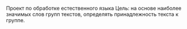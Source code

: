 Проект по обработке естественного языка
Цель: на основе наиболее значимых слов групп текстов, определять принадлежность текста к группе.
 
 
